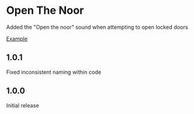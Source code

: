 # Open The Noor
Added the "Open the noor" sound when attempting to open locked doors

[Example](https://youtu.be/vKgmCteDbY8)

## 1.0.1
Fixed inconsistent naming within code

## 1.0.0
Initial release